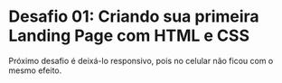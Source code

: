 # Desafio 01: Criando sua primeira Landing Page com HTML e CSS

Próximo desafio é deixá-lo responsivo, pois  no celular não ficou com o mesmo efeito.
